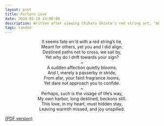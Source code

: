 ```yaml
---
layout: post
title: Forlorn Love
date: 2024-02-10 23:00:00
description: Written after viewing Chiharu Shiota's red string art, "Absence Embodied", at the SA Art Gallery.
tags: random
---
```


<center>It seems fate err’d with a red string’s tie,</center> 
<center> Meant for others, yet you and I did align.</center> 
<center> Destined paths not to cross, we sail by,</center> 
<center> Yet why do I drift towards your sign?</center> 
<center>   ~ </center> 
<center> A sudden affection quietly blooms,</center> 
<center> And I, merely a passerby in stride,</center> 
<center> From afar, your faint fragrance looms,</center> 
<center> Yet dare not approach you to confide.</center> 
<center>   ~  </center> 
<center> Perhaps, such is the visage of life’s way,</center> 
<center> My own harbor, long destined, beckons still.</center> 
<center> This love, in my heart, must hidden stay,</center> 
<center> Leaving warmth missed, and joy unspilled.</center> 

[(PDF version)](/assets/pdf/forlorn_love.pdf)